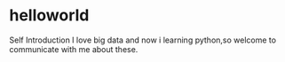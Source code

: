 # helloworld

Self Introduction
I love big data and now i learning python,so welcome to communicate with me about these.
